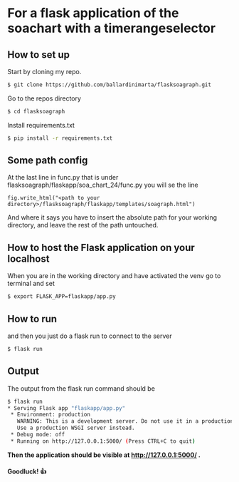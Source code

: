 # For a flask application of the soachart with a timerangeselector
## How to set up
Start by cloning my repo.

``` bash
$ git clone https://github.com/ballardinimarta/flasksoagraph.git
```
Go to the repos directory

``` bash
$ cd flasksoagraph
```

Install requirements.txt

``` bash
$ pip install -r requirements.txt
```

## Some path config
At the last line in func.py that is under flasksoagraph/flaskapp/soa_chart_24/func.py you will se the line
```    
fig.write_html("<path to your directory>/flasksoagraph/flaskapp/templates/soagraph.html")
```

And where it says <path to your directory> you have to insert the absolute path for your working directory, and leave the rest of the path untouched.

## How to host the Flask application on your localhost

When you are in the working directory and have activated the venv go to terminal and set

``` bash
$ export FLASK_APP=flaskapp/app.py
```
## How to run

and then you just do a flask run to connect to the server
``` bash
$ flask run
```
## Output
The output from the flask run command should be
``` bash
$ flask run
* Serving Flask app "flaskapp/app.py"
 * Environment: production
   WARNING: This is a development server. Do not use it in a production deployment.
   Use a production WSGI server instead.
 * Debug mode: off
 * Running on http://127.0.0.1:5000/ (Press CTRL+C to quit)
```
__Then the application should be visible at http://127.0.0.1:5000/ .__

#### Goodluck! :+1:
